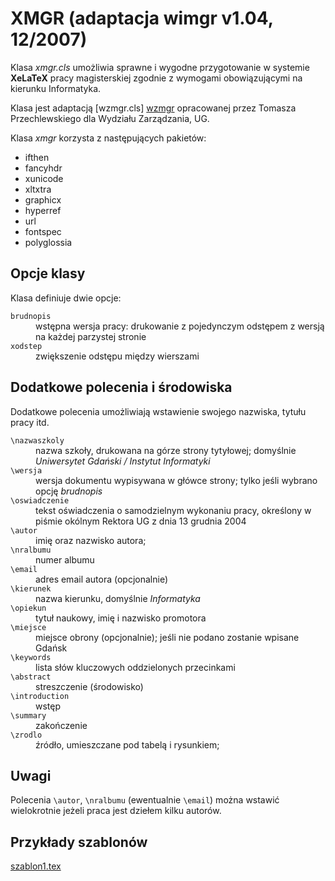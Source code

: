 # XMGR (adaptacja wimgr v1.04, 12/2007)

Klasa *xmgr.cls* umożliwia sprawne i wygodne przygotowanie w systemie
**XeLaTeX** pracy magisterskiej zgodnie z wymogami obowiązującymi na
kierunku Informatyka.

Klasa jest adaptacją [wzmgr.cls] [wzmgr]
opracowanej przez Tomasza Przechlewskiego dla Wydziału Zarządzania, UG.

Klasa *xmgr* korzysta z następujących pakietów:

* ifthen
* fancyhdr
* xunicode
* xltxtra
* graphicx
* hyperref
* url
* fontspec
* polyglossia

## Opcje klasy

Klasa definiuje dwie opcje:

<dl>
<dt><code>brudnopis</code></dt>
<dd>wstępna wersja pracy: drukowanie z pojedynczym odstępem
z wersją na każdej parzystej stronie</dd>

<dt><code>xodstep</code></dt>
<dd>zwiększenie odstępu między wierszami</dd>
</dl>

## Dodatkowe polecenia i środowiska

Dodatkowe polecenia umożliwiają wstawienie swojego nazwiska,
tytułu pracy itd.

<dl>
<dt><code>\nazwaszkoly</code></dt>
<dd>nazwa szkoły, drukowana na górze strony tytyłowej;
domyślnie <em>Uniwersytet Gdański / Instytut Informatyki</em>
</dd>

<dt><code>\wersja</code></dt>
<dd>wersja dokumentu wypisywana w główce strony;
tylko jeśli wybrano opcję <em>brudnopis</em></dd>

<dt><code>\oswiadczenie</code></dt>
<dd>tekst oświadczenia o samodzielnym wykonaniu pracy, określony
w piśmie okólnym Rektora UG z dnia 13 grudnia 2004</dd>

<dt><code>\autor</code></dt>
<dd>imię oraz nazwisko autora;</dd>

<dt><code>\nralbumu</code></dt>
<dd>numer albumu</dd>

<dt><code>\email</code></dt> 
<dd>adres email autora (opcjonalnie)</dd>

<dt><code>\kierunek</code></dt>
<dd>nazwa kierunku, domyślnie <em>Informatyka</em></dd>

<dt><code>\opiekun</code></dt>
<dd>tytuł naukowy, imię i nazwisko promotora</dd>

<dt><code>\miejsce</code></dt>
<dd>miejsce obrony (opcjonalnie); jeśli nie podano 
zostanie wpisane Gdańsk</dd>

<dt><code>\keywords</code></dt>
<dd>lista słów kluczowych oddzielonych przecinkami</dd>

<dt><code>\abstract</code></dt> 
<dd>streszczenie (środowisko)</dd>

<dt><code>\introduction</code></dt> 
<dd>wstęp</dd>

<dt><code>\summary</code></dt> 
<dd>zakończenie</dd>

<dt><code>\zrodlo</code></dt> 
<dd>źródło, umieszczane pod tabelą i rysunkiem;</dd>
</dl>

## Uwagi

Polecenia `\autor`, `\nralbumu` (ewentualnie
`\email`) można wstawić wielokrotnie jeżeli praca jest
dziełem kilku autorów.

## Przykłady szablonów

[szablon1.tex](https://gist.github.com/9ac629d486068b2b80b7)

[wzmgr]: http://gnu.univ.gda.pl/~tomasz/prog/tex/wzmgr/wzmgr.html "wzmgr"
